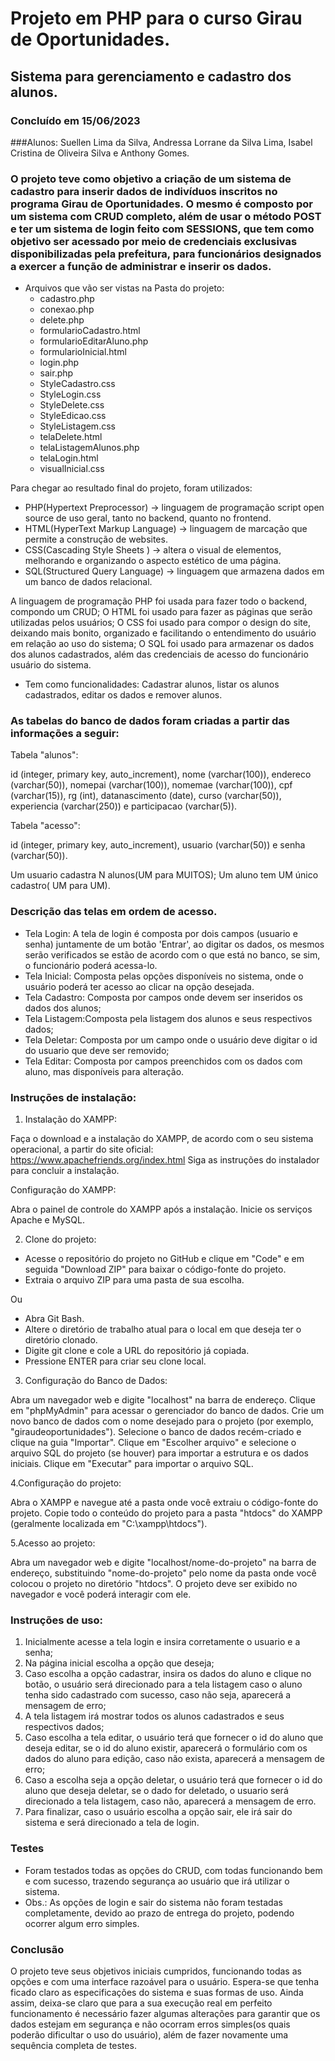 # Projeto em PHP para o curso Girau de Oportunidades.
## Sistema para gerenciamento e cadastro dos alunos.
### Concluído em 15/06/2023

###Alunos: Suellen Lima da Silva, Andressa Lorrane da Silva Lima, Isabel Cristina de Oliveira Silva e Anthony Gomes.

### O projeto teve como objetivo a criação de um sistema de cadastro para inserir dados de indivíduos inscritos no programa Girau de Oportunidades. O mesmo é composto por um sistema com CRUD completo, além de usar o método POST e ter um sistema de login feito com SESSIONS, que tem como objetivo ser acessado por meio de credenciais exclusivas  disponibilizadas pela prefeitura, para funcionários designados a exercer a função de administrar e inserir os dados.

- Arquivos que vão ser vistas na Pasta do projeto:
  - cadastro.php
  - conexao.php
  - delete.php
  - formularioCadastro.html
  - formularioEditarAluno.php
  - formularioInicial.html
  - login.php
  - sair.php
  - StyleCadastro.css
  - StyleLogin.css
  - StyleDelete.css
  - StyleEdicao.css
  - StyleListagem.css
  - telaDelete.html
  - telaListagemAlunos.php
  - telaLogin.html
  - visualInicial.css

Para chegar ao resultado final do projeto, foram utilizados:

- PHP(Hypertext Preprocessor) -> linguagem de programação script open source de uso geral, tanto no backend, quanto no frontend.
- HTML(HyperText Markup Language) -> linguagem de marcação que permite a construção de websites.
- CSS(Cascading Style Sheets ) -> altera o visual de elementos, melhorando e organizando o aspecto estético de uma página.
- SQL(Structured Query Language) -> linguagem que armazena dados em um banco de dados relacional.

A linguagem de programação PHP foi usada para fazer todo o backend, compondo um CRUD;
O HTML foi usado para fazer as páginas que serão utilizadas pelos usuários;
O CSS foi usado para compor o design do site, deixando mais bonito, organizado e facilitando o entendimento do usuário em relação ao uso do sistema;
O SQL foi usado para armazenar os dados dos alunos cadastrados, além das credenciais de acesso do funcionário usuário do sistema.


- Tem como funcionalidades: Cadastrar alunos, listar os alunos cadastrados, editar os dados e remover alunos.

### As tabelas do banco de dados foram criadas a partir das informações a seguir:
  
  Tabela "alunos":
  
   id (integer, primary key, auto_increment), nome (varchar(100)), endereco (varchar(50)), nomepai (varchar(100)), nomemae (varchar(100)), cpf (varchar(15)), rg (int), datanascimento (date), curso (varchar(50)), experiencia (varchar(250)) e participacao (varchar(5)).
  
Tabela "acesso":

  id (integer, primary key, auto_increment), usuario (varchar(50)) e senha (varchar(50)).


Um usuario cadastra N alunos(UM para MUITOS);
Um aluno tem UM único cadastro( UM para UM).


### Descrição das telas em ordem de acesso.

- Tela Login: A tela de login é composta por dois campos (usuario e senha) juntamente de um botão 'Entrar', ao digitar os dados, os mesmos serão verificados se estão de acordo com o que está no banco, se sim, o funcionário poderá acessa-lo.
- Tela Inicial: Composta pelas opções disponíveis no sistema, onde o usuário poderá ter acesso ao clicar na opção desejada.
- Tela Cadastro: Composta por campos onde devem ser inseridos os dados dos alunos;
- Tela Listagem:Composta pela listagem dos alunos e seus respectivos dados;
- Tela Deletar: Composta por um campo onde o usuário deve digitar o id do usuario que deve ser removido;
- Tela Editar: Composta por campos preenchidos com os dados com aluno, mas disponíveis para alteração.


### Instruções de instalação:

1. Instalação do XAMPP:

Faça o download e a instalação do XAMPP, de acordo com o seu sistema operacional, a partir do site oficial: https://www.apachefriends.org/index.html
Siga as instruções do instalador para concluir a instalação.

Configuração do XAMPP:

Abra o painel de controle do XAMPP após a instalação.
Inicie os serviços Apache e MySQL.

2. Clone do projeto:

- Acesse o repositório do projeto no GitHub e clique em "Code" e em seguida "Download ZIP" para baixar o código-fonte do projeto.
- Extraia o arquivo ZIP para uma pasta de sua escolha.

Ou 

- Abra Git Bash.
- Altere o diretório de trabalho atual para o local em que deseja ter o diretório clonado.
- Digite git clone e cole a URL do repositório já copiada.
- Pressione ENTER para criar seu clone local.

3. Configuração do Banco de Dados:

Abra um navegador web e digite "localhost" na barra de endereço.
Clique em "phpMyAdmin" para acessar o gerenciador do banco de dados.
Crie um novo banco de dados com o nome desejado para o projeto (por exemplo, "giraudeoportunidades").
Selecione o banco de dados recém-criado e clique na guia "Importar".
Clique em "Escolher arquivo" e selecione o arquivo SQL do projeto (se houver) para importar a estrutura e os dados iniciais.
Clique em "Executar" para importar o arquivo SQL.

4.Configuração do projeto:

Abra o XAMPP e navegue até a pasta onde você extraiu o código-fonte do projeto.
Copie todo o conteúdo do projeto para a pasta "htdocs" do XAMPP (geralmente localizada em "C:\xampp\htdocs").

5.Acesso ao projeto:

Abra um navegador web e digite "localhost/nome-do-projeto" na barra de endereço, substituindo "nome-do-projeto" pelo nome da pasta onde você colocou o projeto no diretório "htdocs".
O projeto deve ser exibido no navegador e você poderá interagir com ele.

### Instruções de uso:

  1. Inicialmente acesse a tela login e insira corretamente o usuario e a senha;
  2. Na página inicial escolha a opção que deseja;
  3. Caso escolha a opção cadastrar, insira os dados do aluno e clique no botão, o usuário será direcionado para a tela listagem caso o aluno tenha sido cadastrado com sucesso, caso não seja, aparecerá a mensagem de erro;
  4. A tela listagem irá mostrar todos os alunos cadastrados e seus respectivos dados;
  5. Caso escolha a tela editar, o usuário terá que fornecer o id do aluno que deseja editar, se o id do aluno existir, aparecerá o formulário com os dados do aluno para edição, caso não exista, aparecerá a mensagem de erro;
  6. Caso a escolha seja a opção deletar, o usuário terá que fornecer o id do aluno que deseja deletar, se o dado for deletado, o usuario será direcionado a tela listagem, caso não, aparecerá a mensagem de erro.
  7. Para finalizar, caso o usuário escolha a opção sair, ele irá sair do sistema e será direcionado a tela de login.


### Testes

- Foram testados todas as opções do CRUD, com todas funcionando bem e com sucesso, trazendo segurança ao usuário que irá utilizar o sistema.
- Obs.: As opções de login e sair do sistema não foram testadas completamente, devido ao prazo de entrega do projeto, podendo ocorrer algum erro simples.

### Conclusão

O projeto teve seus objetivos iniciais cumpridos, funcionando todas as opções e com uma interface razoável para o usuário. Espera-se que tenha ficado claro as especificações do sistema e suas formas de uso. Ainda assim, deixa-se claro que para a sua execução real em perfeito funcionamento é necessário fazer algumas alterações para garantir que os dados estejam em segurança e não ocorram erros simples(os quais poderão dificultar o uso do usuário), além de fazer novamente uma sequência completa de testes.
